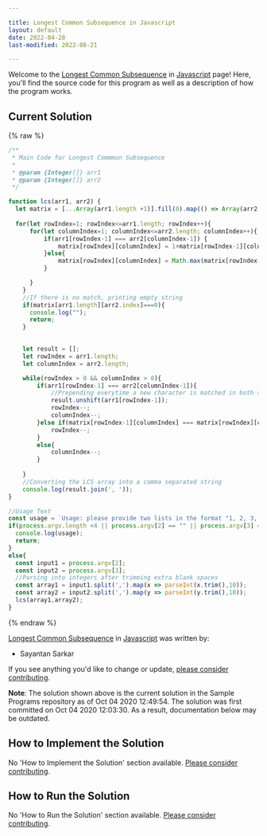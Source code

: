 ```yaml
---

title: Longest Common Subsequence in Javascript
layout: default
date: 2022-04-28
last-modified: 2022-08-21

---
```


Welcome to the [Longest Common Subsequence](https://sampleprograms.io/projects/longest-common-subsequence) in [Javascript](https://sampleprograms.io/languages/javascript) page! Here, you'll find the source code for this program as well as a description of how the program works.

## Current Solution

{% raw %}

```javascript
/**
 * Main Code for Longest Commmon Subsequence
 *
 * @param {Integer[]} arr1
 * @param {Integer[]} arr2
 */

function lcs(arr1, arr2) {
  let matrix = [...Array(arr1.length +1)].fill(0).map(() => Array(arr2.length+1).fill(0));
  
  for(let rowIndex=1; rowIndex<=arr1.length; rowIndex++){
      for(let columnIndex=1; columnIndex<=arr2.length; columnIndex++){
          if(arr1[rowIndex-1] === arr2[columnIndex-1]) {
              matrix[rowIndex][columnIndex] = 1+matrix[rowIndex-1][columnIndex-1];
          }else{
              matrix[rowIndex][columnIndex] = Math.max(matrix[rowIndex-1][columnIndex],matrix[rowIndex][columnIndex-1]);
          }

      }
    }
    //If there is no match, printing empty string
    if(matrix[arr1.length][arr2.index]===0){
      console.log("");
      return;
    }
        

    let result = [];
    let rowIndex = arr1.length;
    let columnIndex = arr2.length;

    while(rowIndex > 0 && columnIndex > 0){
        if(arr1[rowIndex-1] === arr2[columnIndex-1]){
            //Prepending everytime a new character is matched in both strings
            result.unshift(arr1[rowIndex-1]);
            rowIndex--;
            columnIndex--;
        }else if(matrix[rowIndex-1][columnIndex] === matrix[rowIndex][columnIndex]){
            rowIndex--;
        }
        else{
            columnIndex--;
        }
            
    }
    //Converting the LCS array into a comma separated string
    console.log(result.join(', '));
}

//Usage Text
const usage = `Usage: please provide two lists in the format "1, 2, 3, 4, 5"`;
if(process.argv.length <4 || process.argv[2] == "" || process.argv[3] == "") {
  console.log(usage);
  return;
}
else{
  const input1 = process.argv[2];
  const input2 = process.argv[3];
  //Parsing into integers after trimming extra blank spaces
  const array1 = input1.split(',').map(x => parseInt(x.trim(),10));
  const array2 = input2.split(',').map(y => parseInt(y.trim(),10));
  lcs(array1,array2);
}
```

{% endraw %}

[Longest Common Subsequence](https://sampleprograms.io/projects/longest-common-subsequence) in [Javascript](https://sampleprograms.io/languages/javascript) was written by:

- Sayantan Sarkar

If you see anything you'd like to change or update, [please consider contributing](https://github.com/TheRenegadeCoder/sample-programs).

**Note**: The solution shown above is the current solution in the Sample Programs repository as of Oct 04 2020 12:49:54. The solution was first committed on Oct 04 2020 12:03:30. As a result, documentation below may be outdated.

## How to Implement the Solution

No 'How to Implement the Solution' section available. [Please consider contributing](https://github.com/TheRenegadeCoder/sample-programs-website).

## How to Run the Solution

No 'How to Run the Solution' section available. [Please consider contributing](https://github.com/TheRenegadeCoder/sample-programs-website).